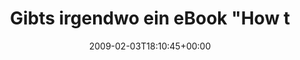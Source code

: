 ---
retweeted: false
source: <a href="http://twitter.com" rel="nofollow">Twitter Web Client</a>
entities:
  hashtags: []
  symbols: []
  user_mentions: []
  urls: []
display_text_range:
- '0'
- '65'
favorite_count: '0'
id_str: '1173667501'
truncated: false
retweet_count: '0'
id: '1173667501'
created_at: Tue Feb 03 18:10:45 +0000 2009
favorited: false
full_text: Gibts irgendwo ein eBook "How to falt zusammen a Spannbettlaken?"
lang: de
tags:
- pesos:twitter
date: '2009-02-03T18:10:45+00:00'
src: https://twitter.com/bascht/status/1173667501
original_url: https://twitter.com/bascht/status/1173667501
type: twitter_tweet
text: Gibts irgendwo ein eBook "How to falt zusammen a Spannbettlaken?"
title: Gibts irgendwo ein eBook "How t

---
